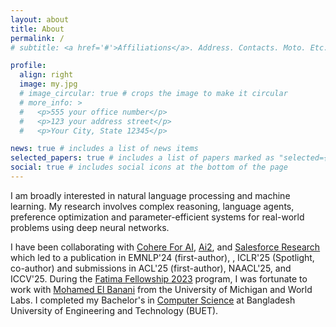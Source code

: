 ```yaml
---
layout: about
title: About
permalink: /
# subtitle: <a href='#'>Affiliations</a>. Address. Contacts. Moto. Etc.

profile:
  align: right
  image: my.jpg
  # image_circular: true # crops the image to make it circular
  # more_info: >
  #   <p>555 your office number</p>
  #   <p>123 your address street</p>
  #   <p>Your City, State 12345</p>

news: true # includes a list of news items
selected_papers: true # includes a list of papers marked as "selected={true}"
social: true # includes social icons at the bottom of the page
---
```


<!-- Write your biography here. Tell the world about yourself. Link to your favorite [subreddit](http://reddit.com). You can put a picture in, too. The code is already in, just name your picture `prof_pic.jpg` and put it in the `img/` folder.

Put your address / P.O. box / other info right below your picture. You can also disable any of these elements by editing `profile` property of the YAML header of your `_pages/about.md`. Edit `_bibliography/papers.bib` and Jekyll will render your [publications page](/al-folio/publications/) automatically.

Link to your social media connections, too. This theme is set up to use [Font Awesome icons](https://fontawesome.com/) and [Academicons](https://jpswalsh.github.io/academicons/), like the ones below. Add your Facebook, Twitter, LinkedIn, Google Scholar, or just disable all of them. -->

I am broadly interested in natural language processing and machine learning. My research involves complex reasoning, language agents, preference optimization and parameter-efficient systems for real-world problems using deep neural networks.

I have been collaborating with [Cohere For AI](https://cohere.com/research), [Ai2](https://allenai.org/), and [Salesforce Research](https://www.salesforceairesearch.com/) which led to a publication in EMNLP'24 (first-author), , ICLR'25 (Spotlight, co-author) and submissions in ACL'25 (first-author), NAACL'25, and ICCV'25. During the [Fatima Fellowship 2023](https://www.fatimafellowship.com/) program, I was fortunate to work with [Mohamed El Banani](https://mbanani.github.io/) from the University of Michigan and World Labs. I completed my Bachelor's in [Computer Science]((https://cse.buet.ac.bd/)) at Bangladesh University of Engineering and Technology (BUET).
